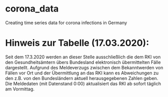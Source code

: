 # corona_data
 Creating time series data for corona infections in Germany


# Hinweis zur Tabelle (17.03.2020): 
Seit dem 17.3.2020 werden an dieser Stelle ausschließlich die dem RKI von den Gesundheitsämtern übers Bundesland elektronisch übermittelten Fälle dargestellt. Aufgrund des Meldeverzugs zwischen dem Bekanntwerden von Fällen vor Ort und der Übermittlung an das RKI kann es Abweichungen zu den z.B. von den Bundesländern aktuell herausgegebenen Zahlen geben. Die Meldedaten (mit Datenstand 0:00) aktualisiert das RKI ab sofort täglich am Vormittag.
